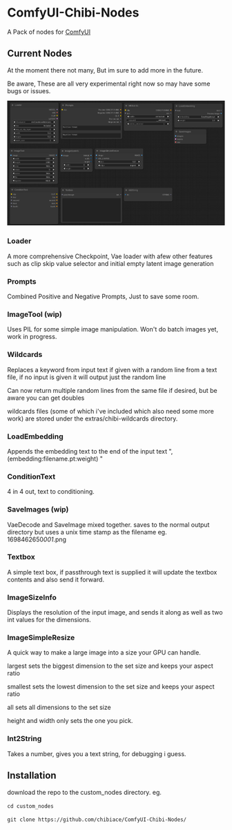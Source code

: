 # ComfyUI-Chibi-Nodes

A Pack of nodes for [ComfyUI](https://github.com/comfyanonymous/ComfyUI)

## Current Nodes

At the moment there not many, But im sure to add more in the future.

Be aware, These are all very experimental right now so may have some bugs or issues.

![screenshot of current nodes](https://github.com/chibiace/ComfyUI-Chibi-Nodes/blob/main/screenshot.png)

### Loader

A more comprehensive Checkpoint, Vae loader with afew other features such as clip skip value selector and initial empty latent image generation

### Prompts

Combined Positive and Negative Prompts, Just to save some room.

### ImageTool (wip)

Uses PIL for some simple image manipulation. Won't do batch images yet, work in progress.

### Wildcards

Replaces a keyword from input text if given with a random line from a text file, if no input is given it will output just the random line

Can now return multiple random lines from the same file if desired, but be aware you can get doubles

wildcards files (some of which i've included which also need some more work) are stored under the extras/chibi-wildcards directory.

### LoadEmbedding

Appends the embedding text to the end of the input text ", (embedding:filename.pt:weight) "

### ConditionText

4 in 4 out, text to conditioning.

### SaveImages (wip)

VaeDecode and SaveImage mixed together. saves to the normal output directory but uses a unix time stamp as the filename eg. 1698462650*001*.png

### Textbox

A simple text box, if passthrough text is supplied it will update the textbox contents and also send it forward.

### ImageSizeInfo

Displays the resolution of the input image, and sends it along as well as two int values for the dimensions.

### ImageSimpleResize

A quick way to make a large image into a size your GPU can handle.

largest sets the biggest dimension to the set size and keeps your aspect ratio

smallest sets the lowest dimension to the set size and keeps your aspect ratio

all sets all dimensions to the set size

height and width only sets the one you pick.

### Int2String

Takes a number, gives you a text string, for debugging i guess.

## Installation

download the repo to the custom_nodes directory. eg.

`cd custom_nodes`

`git clone https://github.com/chibiace/ComfyUI-Chibi-Nodes/`
